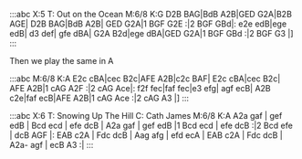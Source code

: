 :::abc
X:5
T: Out on the Ocean
M:6/8
K:G
D2B BAG|BdB A2B|GED G2A|B2B AGE| D2B BAG|BdB A2B|
GED G2A|1 BGF G2E :|2 BGF GBd|: e2e edB|ege edB| d3 def|
gfe dBA| G2A B2d|ege dBA|GED G2A|1 BGF GBd :|2 BGF G3 |]
:::

Then we play the same in A

:::abc
M:6/8
K:A
E2c cBA|cec B2c|AFE A2B|c2c BAF| E2c cBA|cec B2c|
AFE A2B|1 cAG A2F :|2 cAG Ace|: f2f fec|faf fec|e3 efg|
agf ecB| A2B c2e|faf ecB|AFE A2B|1 cAG Ace :|2 cAG A3 |]
:::

:::abc
X:6
T: Snowing Up The Hill
C: Cath James
M:6/8
K:A
A2a gaf | gef edB | Bcd ecd | efe dcB | A2a gaf |
gef edB |1 Bcd ecd | efe dcB :|2 Bcd efe | dcB AGF |:
EAB c2A | Fdc dcB | Aag afg | efd ecA |
EAB c2A | Fdc dcB | A2a- agf | ecB A3 :|
:::
